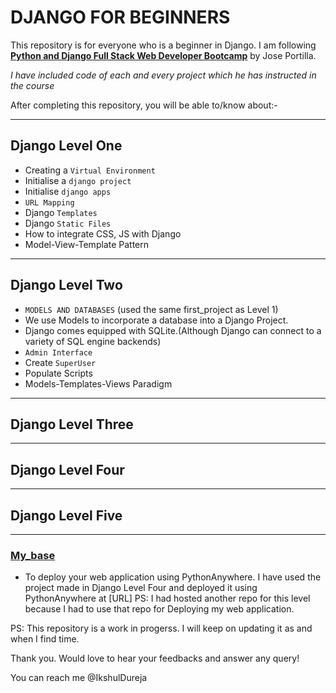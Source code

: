 # DJANGO FOR BEGINNERS

This repository is for everyone who is a beginner in Django.
I am following [**Python and Django Full Stack Web Developer Bootcamp**](https://www.udemy.com/course/python-and-django-full-stack-web-developer-bootcamp/learn/lecture/6648644#overview) by  Jose Portilla.


*I have included code of each and every project which he has instructed in the course*

After completing this repository, you will be able to/know about:-
***
## Django Level One
* Creating a `Virtual Environment`
* Initialise a `django project`
* Initialise `django apps`
* `URL Mapping`
* Django `Templates`
* Django `Static Files`
* How to integrate CSS, JS with Django
* Model-View-Template Pattern

***
## Django Level Two
* `MODELS AND DATABASES` (used the same first_project as Level 1)
* We use Models to incorporate a database into a Django Project.
* Django comes equipped with SQLite.(Although Django can connect to a variety of SQL engine backends)
* `Admin Interface`
* Create `SuperUser`
* Populate Scripts
* Models-Templates-Views Paradigm


***
## Django Level Three


***
## Django Level Four
 
***
## Django Level Five

***
### [My_base](https://github.com/IkshulDureja/django-deployment-example.git)
* To deploy your web application using PythonAnywhere.
I have used the project made in Django Level Four and deployed it using PythonAnywhere at [URL]
PS: I had hosted another repo for this level because I had to use that repo for Deploying my web application.

PS: This repository is a work in progerss. I will keep on updating it as and when I find time.

Thank you. Would love to hear your feedbacks and answer any query!

You can reach me @IkshulDureja